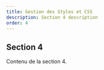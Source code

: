 ```yaml
---
title: Gestion des Styles et CSS
description: Section 4 description
order: 4
---
```


## Section 4

Contenu de la section 4.
